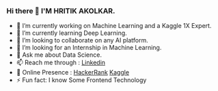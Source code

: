 ### Hi there 👋 I'M HRITIK AKOLKAR.
- 🔭 I’m currently working on Machine Learning and a Kaggle 1X Expert.  
- 🌱 I’m currently learning Deep Learning.
- 👯 I’m looking to collaborate on any AI platform.
- 🤔 I’m looking for an Internship in Machine Learning.
- 💬 Ask me about Data Science.
- 📫 Reach me through : <a href="https://www.linkedin.com/in/hritikakolkar/" target="_blank">Linkedin</a>
- 🔎 Online Presence : <a href="https://www.hackerrank.com/hritikakolkar/" target="_blank">HackerRank</a> <a href="https://www.kaggle.com/hritikakolkar/" target="_blank">Kaggle</a>
- ⚡ Fun fact: I know Some Frontend Technology

